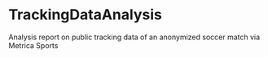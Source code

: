 # TrackingDataAnalysis
Analysis report on public tracking data of an anonymized soccer match via Metrica Sports
